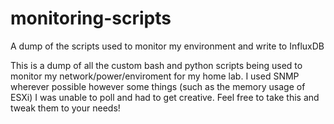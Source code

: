 # monitoring-scripts
A dump of the scripts used to monitor my environment and write to InfluxDB

This is a dump of all the custom bash and python scripts being used to monitor my network/power/enviroment for my home lab.  I used SNMP wherever possible however some things (such as the memory usage of ESXi) I was unable to poll and had to get creative.  Feel free to take this and tweak them to your needs!

